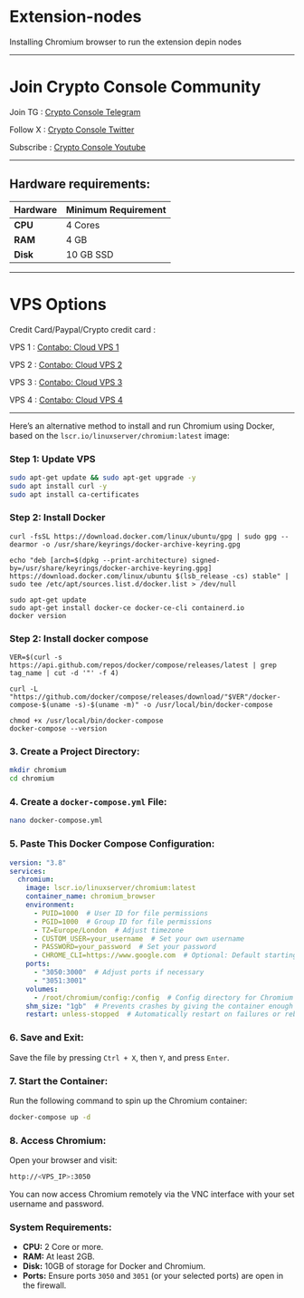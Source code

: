 # Extension-nodes

Installing Chromium browser to run the extension depin nodes

---

# Join Crypto Console Community

Join TG : [Crypto Console Telegram](https://t.me/cryptoconsol) 

Follow X : [Crypto Console Twitter](https://www.x.com/cryptoconsol) 

Subscribe : [Crypto Console Youtube](https://www.youtube.com/@cryptoconsole)

---

## Hardware requirements:

| **Hardware** | **Minimum Requirement** |
|--------------|-------------------------|
| **CPU**      | 4 Cores                 |
| **RAM**      | 4 GB                    | 
| **Disk**     | 10   GB  SSD            |

---

# VPS Options

Credit Card/Paypal/Crypto credit card : 

VPS 1 : [Contabo: Cloud VPS 1](https://www.jdoqocy.com/click-101278318-15692486) 

VPS 2 : [Contabo: Cloud VPS 2](https://www.tkqlhce.com/click-101278318-13796472)

VPS 3 : [Contabo: Cloud VPS 3](https://www.dpbolvw.net/click-101278318-13796474)

VPS 4 : [Contabo: Cloud VPS 4](https://www.anrdoezrs.net/click-101278318-13796476)

---


Here’s an alternative method to install and run Chromium using Docker, based on the `lscr.io/linuxserver/chromium:latest` image:

### Step 1: Update VPS
```bash
sudo apt-get update && sudo apt-get upgrade -y
sudo apt install curl -y
sudo apt install ca-certificates
```

### Step 2: Install Docker
```
curl -fsSL https://download.docker.com/linux/ubuntu/gpg | sudo gpg --dearmor -o /usr/share/keyrings/docker-archive-keyring.gpg

echo "deb [arch=$(dpkg --print-architecture) signed-by=/usr/share/keyrings/docker-archive-keyring.gpg] https://download.docker.com/linux/ubuntu $(lsb_release -cs) stable" | sudo tee /etc/apt/sources.list.d/docker.list > /dev/null

sudo apt-get update
sudo apt-get install docker-ce docker-ce-cli containerd.io
docker version
```
### Step 2: Install docker compose
```
VER=$(curl -s https://api.github.com/repos/docker/compose/releases/latest | grep tag_name | cut -d '"' -f 4)

curl -L "https://github.com/docker/compose/releases/download/"$VER"/docker-compose-$(uname -s)-$(uname -m)" -o /usr/local/bin/docker-compose

chmod +x /usr/local/bin/docker-compose
docker-compose --version
```

### 3. Create a Project Directory:
```bash
mkdir chromium
cd chromium
```

### 4. Create a `docker-compose.yml` File:
```bash
nano docker-compose.yml
```

### 5. Paste This Docker Compose Configuration:

```yaml
version: "3.8"
services:
  chromium:
    image: lscr.io/linuxserver/chromium:latest
    container_name: chromium_browser
    environment:
      - PUID=1000  # User ID for file permissions
      - PGID=1000  # Group ID for file permissions
      - TZ=Europe/London  # Adjust timezone
      - CUSTOM_USER=your_username  # Set your own username
      - PASSWORD=your_password  # Set your password
      - CHROME_CLI=https://www.google.com  # Optional: Default starting page
    ports:
      - "3050:3000"  # Adjust ports if necessary
      - "3051:3001"
    volumes:
      - /root/chromium/config:/config  # Config directory for Chromium
    shm_size: "1gb"  # Prevents crashes by giving the container enough shared memory
    restart: unless-stopped  # Automatically restart on failures or reboots
```

### 6. Save and Exit:
Save the file by pressing `Ctrl + X`, then `Y`, and press `Enter`.

### 7. Start the Container:
Run the following command to spin up the Chromium container:
```bash
docker-compose up -d
```

### 8. Access Chromium:
Open your browser and visit:
```bash
http://<VPS_IP>:3050
```

You can now access Chromium remotely via the VNC interface with your set username and password.

### System Requirements:
- **CPU:** 2 Core or more.
- **RAM:** At least 2GB.
- **Disk:** 10GB of storage for Docker and Chromium.
- **Ports:** Ensure ports `3050` and `3051` (or your selected ports) are open in the firewall.

